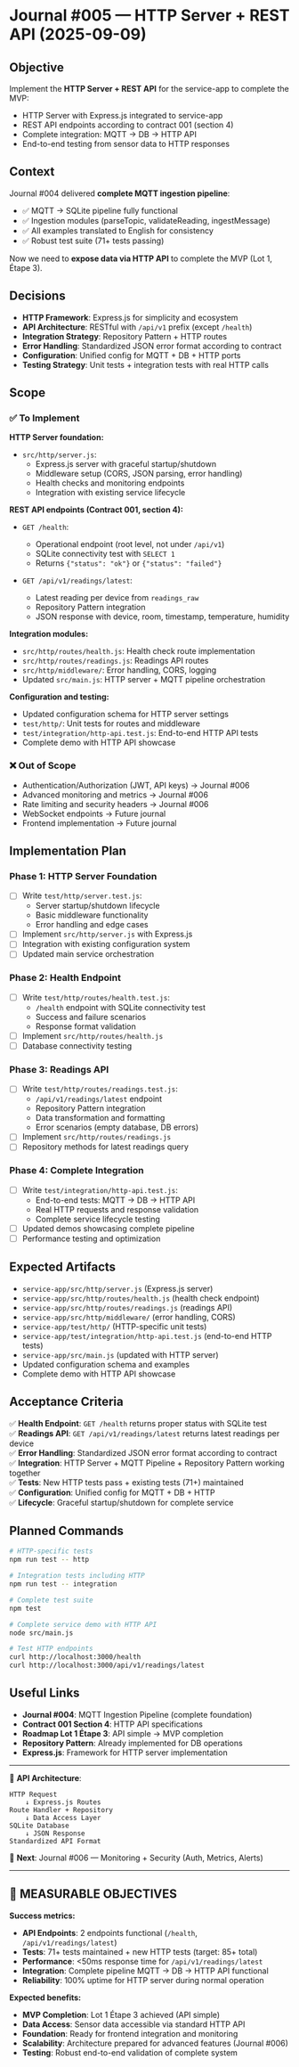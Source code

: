 # Journal #005 — HTTP Server + REST API (2025-09-09)

## Objective

Implement the **HTTP Server + REST API** for the service-app to complete the MVP:
- HTTP Server with Express.js integrated to service-app
- REST API endpoints according to contract 001 (section 4)
- Complete integration: MQTT → DB → HTTP API
- End-to-end testing from sensor data to HTTP responses

## Context

Journal #004 delivered **complete MQTT ingestion pipeline**:
- ✅ MQTT → SQLite pipeline fully functional
- ✅ Ingestion modules (parseTopic, validateReading, ingestMessage)
- ✅ All examples translated to English for consistency
- ✅ Robust test suite (71+ tests passing)

Now we need to **expose data via HTTP API** to complete the MVP (Lot 1, Étape 3).

## Decisions

- **HTTP Framework**: Express.js for simplicity and ecosystem
- **API Architecture**: RESTful with `/api/v1` prefix (except `/health`)
- **Integration Strategy**: Repository Pattern + HTTP routes
- **Error Handling**: Standardized JSON error format according to contract
- **Configuration**: Unified config for MQTT + DB + HTTP ports
- **Testing Strategy**: Unit tests + integration tests with real HTTP calls

## Scope

### ✅ To Implement

**HTTP Server foundation:**
- `src/http/server.js`:
  - Express.js server with graceful startup/shutdown
  - Middleware setup (CORS, JSON parsing, error handling)
  - Health checks and monitoring endpoints
  - Integration with existing service lifecycle

**REST API endpoints (Contract 001, section 4):**
- `GET /health`:
  - Operational endpoint (root level, not under `/api/v1`)
  - SQLite connectivity test with `SELECT 1`
  - Returns `{"status": "ok"}` or `{"status": "failed"}`

- `GET /api/v1/readings/latest`:
  - Latest reading per device from `readings_raw`
  - Repository Pattern integration
  - JSON response with device, room, timestamp, temperature, humidity

**Integration modules:**
- `src/http/routes/health.js`: Health check route implementation
- `src/http/routes/readings.js`: Readings API routes
- `src/http/middleware/`: Error handling, CORS, logging
- Updated `src/main.js`: HTTP server + MQTT pipeline orchestration

**Configuration and testing:**
- Updated configuration schema for HTTP server settings
- `test/http/`: Unit tests for routes and middleware
- `test/integration/http-api.test.js`: End-to-end HTTP API tests
- Complete demo with HTTP API showcase

### ❌ Out of Scope
- Authentication/Authorization (JWT, API keys) → Journal #006
- Advanced monitoring and metrics → Journal #006
- Rate limiting and security headers → Journal #006
- WebSocket endpoints → Future journal
- Frontend implementation → Future journal

## Implementation Plan

### Phase 1: HTTP Server Foundation
- [ ] Write `test/http/server.test.js`:
  - Server startup/shutdown lifecycle
  - Basic middleware functionality
  - Error handling and edge cases
- [ ] Implement `src/http/server.js` with Express.js
- [ ] Integration with existing configuration system
- [ ] Updated main service orchestration

### Phase 2: Health Endpoint
- [ ] Write `test/http/routes/health.test.js`:
  - `/health` endpoint with SQLite connectivity test
  - Success and failure scenarios
  - Response format validation
- [ ] Implement `src/http/routes/health.js`
- [ ] Database connectivity testing

### Phase 3: Readings API
- [ ] Write `test/http/routes/readings.test.js`:
  - `/api/v1/readings/latest` endpoint
  - Repository Pattern integration
  - Data transformation and formatting
  - Error scenarios (empty database, DB errors)
- [ ] Implement `src/http/routes/readings.js`
- [ ] Repository methods for latest readings query

### Phase 4: Complete Integration
- [ ] Write `test/integration/http-api.test.js`:
  - End-to-end tests: MQTT → DB → HTTP API
  - Real HTTP requests and response validation
  - Complete service lifecycle testing
- [ ] Updated demos showcasing complete pipeline
- [ ] Performance testing and optimization

## Expected Artifacts

- `service-app/src/http/server.js` (Express.js server)
- `service-app/src/http/routes/health.js` (health check endpoint)
- `service-app/src/http/routes/readings.js` (readings API)
- `service-app/src/http/middleware/` (error handling, CORS)
- `service-app/test/http/` (HTTP-specific unit tests)
- `service-app/test/integration/http-api.test.js` (end-to-end HTTP tests)
- `service-app/src/main.js` (updated with HTTP server)
- Updated configuration schema and examples
- Complete demo with HTTP API showcase

## Acceptance Criteria

✅ **Health Endpoint**: `GET /health` returns proper status with SQLite test  
✅ **Readings API**: `GET /api/v1/readings/latest` returns latest readings per device  
✅ **Error Handling**: Standardized JSON error format according to contract  
✅ **Integration**: HTTP Server + MQTT Pipeline + Repository Pattern working together  
✅ **Tests**: New HTTP tests pass + existing tests (71+) maintained  
✅ **Configuration**: Unified config for MQTT + DB + HTTP  
✅ **Lifecycle**: Graceful startup/shutdown for complete service  

## Planned Commands

```bash
# HTTP-specific tests
npm run test -- http

# Integration tests including HTTP
npm run test -- integration

# Complete test suite
npm test

# Complete service demo with HTTP API
node src/main.js

# Test HTTP endpoints
curl http://localhost:3000/health
curl http://localhost:3000/api/v1/readings/latest
```

## Useful Links

- **Journal #004**: MQTT Ingestion Pipeline (complete foundation)
- **Contract 001 Section 4**: HTTP API specifications
- **Roadmap Lot 1 Étape 3**: API simple → MVP completion
- **Repository Pattern**: Already implemented for DB operations
- **Express.js**: Framework for HTTP server implementation

---

📝 **API Architecture**:
```
HTTP Request
    ↓ Express.js Routes
Route Handler + Repository
    ↓ Data Access Layer
SQLite Database
    ↓ JSON Response
Standardized API Format
```

📝 **Next**: Journal #006 — Monitoring + Security (Auth, Metrics, Alerts)

---

## 🎯 **MEASURABLE OBJECTIVES**

**Success metrics:**
- **API Endpoints**: 2 endpoints functional (`/health`, `/api/v1/readings/latest`)
- **Tests**: 71+ tests maintained + new HTTP tests (target: 85+ total)
- **Performance**: <50ms response time for `/api/v1/readings/latest`
- **Integration**: Complete pipeline MQTT → DB → HTTP API functional
- **Reliability**: 100% uptime for HTTP server during normal operation

**Expected benefits:**
- **MVP Completion**: Lot 1 Étape 3 achieved (API simple)
- **Data Access**: Sensor data accessible via standard HTTP API
- **Foundation**: Ready for frontend integration and monitoring
- **Scalability**: Architecture prepared for advanced features (Journal #006)
- **Testing**: Robust end-to-end validation of complete system
